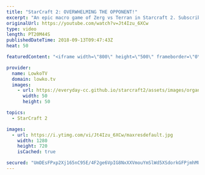 ```yaml
---
title: "StarCraft 2: OVERWHELMING THE OPPONENT!"
excerpt: "An epic macro game of Zerg vs Terran in Starcraft 2. Subscribe for more videos: http://lowko.tv/youtube The Best Protoss unit: https://goo.gl/VC5o1i  Stephano vs TIME in a professional game of StarCraft 2. Both players try to out multitasking each other with both micro and macro. TIME shows some phenomenal"
originalUrl: https://youtube.com/watch?v=Jt4Izu_6XCw
type: video
length: PT20M44S
publishedDateTime: 2018-09-13T09:47:43Z
heat: 50

featuredContent: "<iframe width=\"800\" height=\"500\" frameborder=\"0\" src=\"https://www.youtube.com/embed/Jt4Izu_6XCw\" allow=\"accelerometer; autoplay; encrypted-media; gyroscope; picture-in-picture\" allowfullscreen></iframe>"

provider:
  name: LowkoTV
  domain: lowko.tv
  images:
    - url: https://everyday-cc.github.io/starcraft2/assets/images/organizations/lowko.tv-50x50.jpg
      width: 50
      height: 50

topics:
  - StarCraft 2

images:
  - url: https://i.ytimg.com/vi/Jt4Izu_6XCw/maxresdefault.jpg
    width: 1280
    height: 720
    isCached: true

secured: "UmDEsFPxp2Xj165nC95E/4F2ge6VpIG8NxXXVmouYmSlWd5XSdorkGFPjmhMUIQPx5Aa6MsnjNGUpeSTxI1+1q4dvQrVOyM40pULwijfibLH9wJKJYSrU7FT9WufJRwVDQNyZISQPcOTH/LX/tUrHno40+R39opPIiq/umX9icQVKC7ogqxt5DDWPRBCdnK2zB8C8ScDN9WPX1uAtPXb3jijofehf8Mo7m99C8hZRbLTWKn6dacAdTv6+4TOUKgDlsUdG2XoQCac/V8HdPj0+1sCDawUsYCQphcYmNA/jacQX8PmnreTbZUjHn1BfKYERIT/nGhiV1dGyVk2CDFObZTFsIvqwJnJ1DhD2rRwLeAEY6cBQCcuzEc+1mAQzEPqQH0iW6sSbnu2m6P3ipVnmenDGDAVaxKm1Ip0tk1LZ/U=;PBtcmrzh11GETXql/XKNIQ=="
---
```


